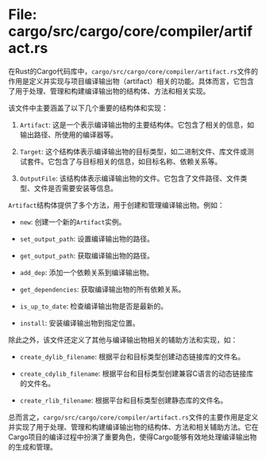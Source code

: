# File: cargo/src/cargo/core/compiler/artifact.rs

在Rust的Cargo代码库中，`cargo/src/cargo/core/compiler/artifact.rs`文件的作用是定义并实现与项目编译输出物（artifact）相关的功能。具体而言，它包含了用于处理、管理和构建编译输出物的结构体、方法和相关实现。

该文件中主要涵盖了以下几个重要的结构体和实现：

1. `Artifact`: 这是一个表示编译输出物的主要结构体。它包含了相关的信息，如输出路径、所使用的编译器等。

2. `Target`: 这个结构体表示编译输出物的目标类型，如二进制文件、库文件或测试套件。它包含了与目标相关的信息，如目标名称、依赖关系等。

3. `OutputFile`: 该结构体表示编译输出物的文件。它包含了文件路径、文件类型、文件是否需要安装等信息。

`Artifact`结构体提供了多个方法，用于创建和管理编译输出物。例如：

- `new`: 创建一个新的`Artifact`实例。

- `set_output_path`: 设置编译输出物的路径。

- `get_output_path`: 获取编译输出物的路径。

- `add_dep`: 添加一个依赖关系到编译输出物。

- `get_dependencies`: 获取编译输出物的所有依赖关系。

- `is_up_to_date`: 检查编译输出物是否是最新的。

- `install`: 安装编译输出物到指定位置。

除此之外，该文件还定义了其他与编译输出物相关的辅助方法和实现，如：

- `create_dylib_filename`: 根据平台和目标类型创建动态链接库的文件名。

- `create_cdylib_filename`: 根据平台和目标类型创建兼容C语言的动态链接库的文件名。

- `create_rlib_filename`: 根据平台和目标类型创建静态库的文件名。

总而言之，`cargo/src/cargo/core/compiler/artifact.rs`文件的主要作用是定义并实现了用于处理、管理和构建编译输出物的结构体、方法和相关辅助方法。它在Cargo项目的编译过程中扮演了重要角色，使得Cargo能够有效地处理编译输出物的生成和管理。

